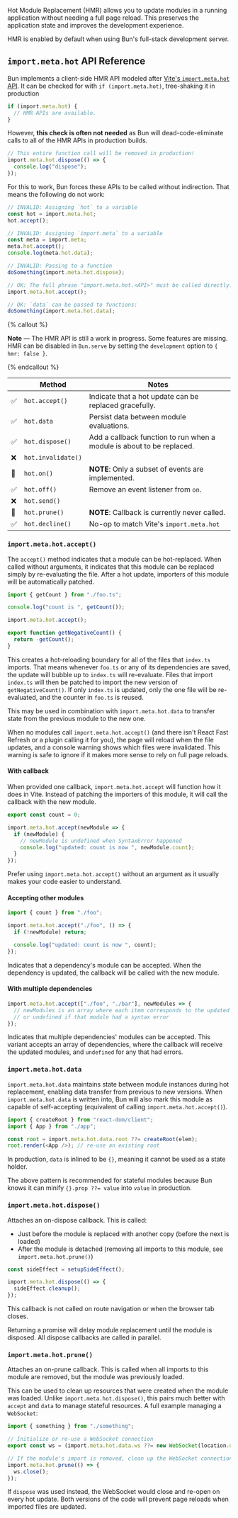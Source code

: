 Hot Module Replacement (HMR) allows you to update modules in a running
application without needing a full page reload. This preserves the application
state and improves the development experience.

HMR is enabled by default when using Bun's full-stack development server.

## `import.meta.hot` API Reference

Bun implements a client-side HMR API modeled after [Vite's `import.meta.hot` API](https://vitejs.dev/guide/api-hmr.html). It can be checked for with `if (import.meta.hot)`, tree-shaking it in production

```ts
if (import.meta.hot) {
  // HMR APIs are available.
}
```

However, **this check is often not needed** as Bun will dead-code-eliminate
calls to all of the HMR APIs in production builds.

```ts
// This entire function call will be removed in production!
import.meta.hot.dispose(() => {
  console.log("dispose");
});
```

For this to work, Bun forces these APIs to be called without indirection. That means the following do not work:

```ts#invalid-hmr-usage.ts
// INVALID: Assigning `hot` to a variable
const hot = import.meta.hot;
hot.accept();

// INVALID: Assigning `import.meta` to a variable
const meta = import.meta;
meta.hot.accept();
console.log(meta.hot.data);

// INVALID: Passing to a function
doSomething(import.meta.hot.dispose);

// OK: The full phrase "import.meta.hot.<API>" must be called directly:
import.meta.hot.accept();

// OK: `data` can be passed to functions:
doSomething(import.meta.hot.data);
```

{% callout %}

**Note** — The HMR API is still a work in progress. Some features are missing. HMR can be disabled in `Bun.serve` by setting the `development` option to `{ hmr: false }`.

{% endcallout %}

|     | Method             | Notes                                                                 |
| --- | ------------------ | --------------------------------------------------------------------- |
| ✅  | `hot.accept()`     | Indicate that a hot update can be replaced gracefully.                |
| ✅  | `hot.data`         | Persist data between module evaluations.                              |
| ✅  | `hot.dispose()`    | Add a callback function to run when a module is about to be replaced. |
| ❌  | `hot.invalidate()` |                                                                       |
| 🚧  | `hot.on()`         | **NOTE**: Only a subset of events are implemented.                    |
| ✅  | `hot.off()`        | Remove an event listener from `on`.                                   |
| ❌  | `hot.send()`       |                                                                       |
| 🚧  | `hot.prune()`      | **NOTE**: Callback is currently never called.                         |
| ✅  | `hot.decline()`    | No-op to match Vite's `import.meta.hot`                               |

### `import.meta.hot.accept()`

The `accept()` method indicates that a module can be hot-replaced. When called
without arguments, it indicates that this module can be replaced simply by
re-evaluating the file. After a hot update, importers of this module will be
automatically patched.

```ts#index.ts
import { getCount } from "./foo.ts";

console.log("count is ", getCount());

import.meta.hot.accept();

export function getNegativeCount() {
  return -getCount();
}
```

This creates a hot-reloading boundary for all of the files that `index.ts`
imports. That means whenever `foo.ts` or any of its dependencies are saved, the
update will bubble up to `index.ts` will re-evaluate. Files that import
`index.ts` will then be patched to import the new version of
`getNegativeCount()`. If only `index.ts` is updated, only the one file will be
re-evaluated, and the counter in `foo.ts` is reused.

This may be used in combination with `import.meta.hot.data` to transfer state
from the previous module to the new one.

When no modules call `import.meta.hot.accept()` (and there isn't React Fast
Refresh or a plugin calling it for you), the page will reload when the file
updates, and a console warning shows which files were invalidated. This warning
is safe to ignore if it makes more sense to rely on full page reloads.

#### With callback

When provided one callback, `import.meta.hot.accept` will function how it does
in Vite. Instead of patching the importers of this module, it will call the
callback with the new module.

```ts
export const count = 0;

import.meta.hot.accept(newModule => {
  if (newModule) {
    // newModule is undefined when SyntaxError happened
    console.log("updated: count is now ", newModule.count);
  }
});
```

Prefer using `import.meta.hot.accept()` without an argument as it usually makes your code easier to understand.

#### Accepting other modules

```ts
import { count } from "./foo";

import.meta.hot.accept("./foo", () => {
  if (!newModule) return;

  console.log("updated: count is now ", count);
});
```

Indicates that a dependency's module can be accepted. When the dependency is updated, the callback will be called with the new module.

#### With multiple dependencies

```ts
import.meta.hot.accept(["./foo", "./bar"], newModules => {
  // newModules is an array where each item corresponds to the updated module
  // or undefined if that module had a syntax error
});
```

Indicates that multiple dependencies' modules can be accepted. This variant accepts an array of dependencies, where the callback will receive the updated modules, and `undefined` for any that had errors.

### `import.meta.hot.data`

`import.meta.hot.data` maintains state between module instances during hot
replacement, enabling data transfer from previous to new versions. When
`import.meta.hot.data` is written into, Bun will also mark this module as
capable of self-accepting (equivalent of calling `import.meta.hot.accept()`).

```ts
import { createRoot } from "react-dom/client";
import { App } from "./app";

const root = import.meta.hot.data.root ??= createRoot(elem);
root.render(<App />); // re-use an existing root
```

In production, `data` is inlined to be `{}`, meaning it cannot be used as a state holder.

The above pattern is recommended for stateful modules because Bun knows it can minify `{}.prop ??= value` into `value` in production.

### `import.meta.hot.dispose()`

Attaches an on-dispose callback. This is called:

- Just before the module is replaced with another copy (before the next is loaded)
- After the module is detached (removing all imports to this module, see `import.meta.hot.prune()`)

```ts
const sideEffect = setupSideEffect();

import.meta.hot.dispose(() => {
  sideEffect.cleanup();
});
```

This callback is not called on route navigation or when the browser tab closes.

Returning a promise will delay module replacement until the module is disposed.
All dispose callbacks are called in parallel.

### `import.meta.hot.prune()`

Attaches an on-prune callback. This is called when all imports to this module
are removed, but the module was previously loaded.

This can be used to clean up resources that were created when the module was
loaded. Unlike `import.meta.hot.dispose()`, this pairs much better with `accept`
and `data` to manage stateful resources. A full example managing a `WebSocket`:

```ts
import { something } from "./something";

// Initialize or re-use a WebSocket connection
export const ws = (import.meta.hot.data.ws ??= new WebSocket(location.origin));

// If the module's import is removed, clean up the WebSocket connection.
import.meta.hot.prune(() => {
  ws.close();
});
```

If `dispose` was used instead, the WebSocket would close and re-open on every
hot update. Both versions of the code will prevent page reloads when imported
files are updated.
